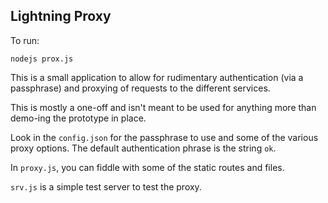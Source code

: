 Lightning Proxy
---

To run:

```
nodejs prox.js
```

This is a small application to allow for rudimentary authentication (via a passphrase)
and proxying of requests to the different services.

This is mostly a one-off and isn't meant to be used for anything more than demo-ing the
prototype in place.

Look in the `config.json` for the passphrase to use and some of the various proxy options.
The default authentication phrase is the string `ok`.

In `proxy.js`, you can fiddle with some of the static routes and files.

`srv.js` is a simple test server to test the proxy.


